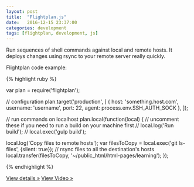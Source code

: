 ```yaml
---
layout: post
title:  "Flightplan.js"
date:   2016-12-15 23:37:00
categories: development
tags: [flightplan, development, js]
---
```

Run sequences of shell commands against local and remote hosts. It deploys changes using rsync to your remote server really quickly.

Flightplan code example:

{% highlight ruby %}

var plan = require('flightplan');

// configuration
plan.target('production', [
  {
    host: 'something.host.com',
    username: 'username',
    port: 22,
    agent: process.env.SSH_AUTH_SOCK
  },
]);

// run commands on localhost
plan.local(function(local) {
  // uncomment these if you need to run a build on your machine first
  // local.log('Run build');
  // local.exec('gulp build');

  local.log('Copy files to remote hosts');
  var filesToCopy = local.exec('git ls-files', {silent: true});
  // rsync files to all the destination's hosts
  local.transfer(filesToCopy, '~/public_html/html-pages/learning');
});

{% endhighlight %}

<a class="btn btn-default" href="https://gist.github.com/learncodeacademy/393c8ec3ebaa92df9a29" role="button">View details »</a>
<a class="btn btn-danger" href="https://youtu.be/vmekjPhQuCc?list=PLoYCgNOIyGAB_8_iq1cL8MVeun7cB6eNc" role="button">View Video »</a>
